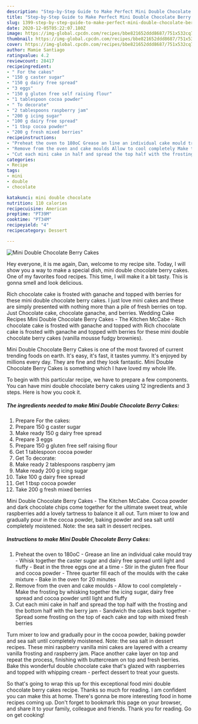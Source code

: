 ```yaml
---
description: "Step-by-Step Guide to Make Perfect Mini Double Chocolate Berry Cakes"
title: "Step-by-Step Guide to Make Perfect Mini Double Chocolate Berry Cakes"
slug: 1399-step-by-step-guide-to-make-perfect-mini-double-chocolate-berry-cakes
date: 2020-12-05T05:22:07.180Z
image: https://img-global.cpcdn.com/recipes/bbe821652ddd8687/751x532cq70/mini-double-chocolate-berry-cakes-recipe-main-photo.jpg
thumbnail: https://img-global.cpcdn.com/recipes/bbe821652ddd8687/751x532cq70/mini-double-chocolate-berry-cakes-recipe-main-photo.jpg
cover: https://img-global.cpcdn.com/recipes/bbe821652ddd8687/751x532cq70/mini-double-chocolate-berry-cakes-recipe-main-photo.jpg
author: Mamie Santiago
ratingvalue: 4.2
reviewcount: 28417
recipeingredient:
- " For the cakes"
- "150 g caster sugar"
- "150 g dairy free spread"
- "3 eggs"
- "150 g gluten free self raising flour"
- "1 tablespoon cocoa powder"
- " To decorate"
- "2 tablespoons raspberry jam"
- "200 g icing sugar"
- "100 g dairy free spread"
- "1 tbsp cocoa powder"
- "200 g fresh mixed berries"
recipeinstructions:
- "Preheat the oven to 180oC Grease an line an individual cake mould tray Whisk together the caster sugar and dairy free spread until light and fluffy Beat in the three eggs one at a time Stir in the gluten free flour and cocoa powder Three quarter fill each of the moulds with the cake mixture Bake in the oven for 20 minutes"
- "Remove from the oven and cake moulds Allow to cool completely Make the frosting by whisking together the icing sugar, dairy free spread and cocoa powder until light and fluffy"
- "Cut each mini cake in half and spread the top half with the frosting and the bottom half with the berry jam Sandwich the cakes back together Spread some frosting on the top of each cake and top with mixed fresh berries"
categories:
- Recipe
tags:
- mini
- double
- chocolate

katakunci: mini double chocolate 
nutrition: 110 calories
recipecuisine: American
preptime: "PT39M"
cooktime: "PT34M"
recipeyield: "4"
recipecategory: Dessert

---
```



![Mini Double Chocolate Berry Cakes](https://img-global.cpcdn.com/recipes/bbe821652ddd8687/751x532cq70/mini-double-chocolate-berry-cakes-recipe-main-photo.jpg)

Hey everyone, it is me again, Dan, welcome to my recipe site. Today, I will show you a way to make a special dish, mini double chocolate berry cakes. One of my favorites food recipes. This time, I will make it a bit tasty. This is gonna smell and look delicious.

Rich chocolate cake is frosted with ganache and topped with berries for these mini double chocolate berry cakes. I just love mini cakes and these are simply presented with nothing more than a pile of fresh berries on top. Just Chocolate cake, chocolate ganache, and berries. Wedding Cake Recipes Mini Double Chocolate Berry Cakes - The Kitchen McCabe - Rich chocolate cake is frosted with ganache and topped with Rich chocolate cake is frosted with ganache and topped with berries for these mini double chocolate berry cakes (vanilla mousse fudgy brownies).

Mini Double Chocolate Berry Cakes is one of the most favored of current trending foods on earth. It's easy, it's fast, it tastes yummy. It's enjoyed by millions every day. They are fine and they look fantastic. Mini Double Chocolate Berry Cakes is something which I have loved my whole life.


To begin with this particular recipe, we have to prepare a few components. You can have mini double chocolate berry cakes using 12 ingredients and 3 steps. Here is how you cook it.

<!--inarticleads1-->

##### The ingredients needed to make Mini Double Chocolate Berry Cakes:

1. Prepare  For the cakes:
1. Prepare 150 g caster sugar
1. Make ready 150 g dairy free spread
1. Prepare 3 eggs
1. Prepare 150 g gluten free self raising flour
1. Get 1 tablespoon cocoa powder
1. Get  To decorate:
1. Make ready 2 tablespoons raspberry jam
1. Make ready 200 g icing sugar
1. Take 100 g dairy free spread
1. Get 1 tbsp cocoa powder
1. Take 200 g fresh mixed berries


Mini Double Chocolate Berry Cakes - The Kitchen McCabe. Cocoa powder and dark chocolate chips come together for the ultimate sweet treat, while raspberries add a lovely tartness to balance it all out. Turn mixer to low and gradually pour in the cocoa powder, baking powder and sea salt until completely moistened. Note: the sea salt in dessert recipes. 

<!--inarticleads2-->

##### Instructions to make Mini Double Chocolate Berry Cakes:

1. Preheat the oven to 180oC - Grease an line an individual cake mould tray - Whisk together the caster sugar and dairy free spread until light and fluffy - Beat in the three eggs one at a time - Stir in the gluten free flour and cocoa powder - Three quarter fill each of the moulds with the cake mixture - Bake in the oven for 20 minutes
1. Remove from the oven and cake moulds - Allow to cool completely - Make the frosting by whisking together the icing sugar, dairy free spread and cocoa powder until light and fluffy
1. Cut each mini cake in half and spread the top half with the frosting and the bottom half with the berry jam - Sandwich the cakes back together - Spread some frosting on the top of each cake and top with mixed fresh berries


Turn mixer to low and gradually pour in the cocoa powder, baking powder and sea salt until completely moistened. Note: the sea salt in dessert recipes. These mini raspberry vanilla mini cakes are layered with a creamy vanilla frosting and raspberry jam. Place another cake layer on top and repeat the process, finishing with buttercream on top and fresh berries. Bake this wonderful double chocolate cake that&#39;s glazed with raspberries and topped with whipping cream - perfect dessert to treat your guests. 

So that's going to wrap this up for this exceptional food mini double chocolate berry cakes recipe. Thanks so much for reading. I am confident you can make this at home. There's gonna be more interesting food in home recipes coming up. Don't forget to bookmark this page on your browser, and share it to your family, colleague and friends. Thank you for reading. Go on get cooking!
